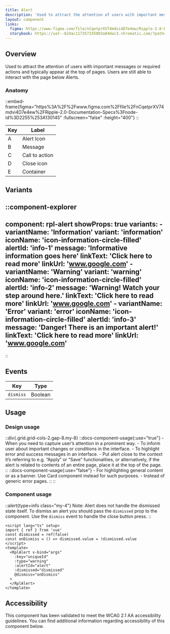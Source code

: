```yaml
---
title: Alert
description: 'Used to attract the attention of users with important messages or required actions and typically appear at the top of pages. '
layout: component
links:
  figma: https://www.figma.com/file/nCqetprXV74mdvi4D7e4ew/Ripple-2.0-Documentation-Specs?node-id=2243%3A129461
  storybook: https://uat--624ac117357335003a84dac3.chromatic.com/?path=/docs/core-containers-alert--information
---
```


## Overview

Used to attract the attention of users with important messages or required actions and typically appear at the top of pages. Users are still able to interact with the page below Alerts.


### Anatomy

::embed-frame{figma="https%3A%2F%2Fwww.figma.com%2Ffile%2FnCqetprXV74mdvi4D7e4ew%2FRipple-2.0-Documentation-Specs%3Fnode-id%3D2255%253A130145" :fullscreen="false" :height="400"}
::

| Key | Label          |
| --- | ----------     |
| A   | Alert Icon     |
| B   | Message        |
| C   | Call to action |
| D   | Close icon     |
| E   | Container      |

## Variants
::component-explorer
---
  component: rpl-alert
  showProps: true
  variants:
    - 
      variantName: 'Information'
      variant: 'information'
      iconName: 'icon-information-circle-filled'
      alertId: 'info-1'
      message: 'Informative information goes here'
      linkText: 'Click here to read more'
      linkUrl: 'www.google.com'
    -
      variantName: 'Warning'
      variant: 'warning'
      iconName: 'icon-information-circle-filled'
      alertId: 'info-2'
      message: 'Warning! Watch your step around here.'
      linkText: 'Click here to read more'
      linkUrl: 'www.google.com'
    - 
      variantName: 'Error'
      variant: 'error'
      iconName: 'icon-information-circle-filled'
      alertId: 'info-3'
      message: 'Danger! There is an important alert!'
      linkText: 'Click here to read more'
      linkUrl: 'www.google.com'
---
::





## Events

| Key       | Type    |
| --------- | ------- |
| `dismiss` | Boolean |



## Usage

### Design usage

::div{.grid.grid-cols-2.gap-8.my-8}
  ::docs-component-usage{:use="true"}
    - When you need to capture user’s attention in a prominent way.
    - To inform user about important changes or conditions in the interface.
    - To highlight error and success messages in an interface.
    - Put alert close to the context it’s referring to e.g. “Apply” or “Save”   functionalities, or alternatively, if the alert is related to contents of an entire page, place it at the top of the page.
  ::
  ::docs-component-usage{:use="false"}
    - For highlighting general content or as a banner. Use Card component instead for such purposes.
    - Instead of generic error pages.
  ::
::



### Component usage

::alert{type=info class="my-4"}
Note: Alert does not handle the dismissed state itself. To dismiss an alert you should pass the `dismissed` prop to the component. Use the `dismiss` event to handle the close button press.
::



```vue
<script lang="ts" setup>
import { ref } from 'vue'
const dismissed = ref(false)
const onDismiss = () => dismissed.value = !dismissed.value
</script>
<template>
  <RplAlert v-bind="args"
    :key="uniqueId"
    :type="warning"
    :alertId="alert"
    :dismissed="dismissed"
    @dismiss="onDismiss"
  >
  </RplAlert>
</template>
```




## Accessibility

This component has been validated to meet the WCAG 2.1 AA accessibility guidelines. You can find additional information regarding accessibility of this component below.

